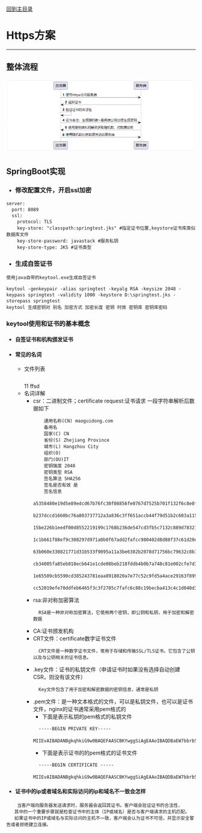 [回到主目录](/README.md)
# Https方案
---
## 整体流程
![https方案.png](https方案.png)
## SpringBoot实现
- ### 修改配置文件，开启ssl加密
```text
server:
  port: 8089
  ssl:
    protocol: TLS
    key-store: "classpath:springtest.jks" #指定证书位置,keystore证书库类似数据库文件
    key-store-password: javastack #服务私钥
    key-store-type: JKS #证书类型
```
- ### 生成自签证书
```text
使用java自带的keytool.exe生成自签证书
```
```text
keytool -genkeypair -alias springtest -keyalg RSA -keysize 2048 -keypass springtest -validity 1000 -keystore D:\springtest.jks -storepass springtest
keytool 生成密钥对 别名 加密方式 加密长度 密钥 时效 密钥库 密钥库密码
```

### keytool使用和证书的基本概念
- #### 自签证书和机构颁发证书

- #### 常见的名词
  - 文件列表
    <table>
      <tr>
      </tr>
    </table>
    11
    ffsd
  - 名词详解
    - csr：二进制文件；certificate request:证书请求 一段字符串解析后数据如下
      ```text
          通用名称(CN) maoguidong.com
          备用名
          国家(C) CN
          省份(S) Zhejiang Province
          城市(L) Hangzhou City
          组织(O)
          部门(OU)IT
          密钥强度 2048
          密钥类型 RSA
          签名算法 SHA256
          签名是否有效 是
          签名信息
           a5358480e19d5e89edcd67b76fc30f08856fe0767d7525b701f132f6c8e0f61a
           b237dccd1660bc76a803737712a3a836c3ff651accb44f79d51b2c603a115abe
           15be226b1eedf00d8552219199c1768b236de547cd3fb5c7132c889d78321856
           1c1b661f88ef9c308297d971a0b0f67add2fafcc980402d8d88f37c61d20d27f
           63b060e330821771d31b533f9095a11a3be6382b2078d71756bc79632c8b7559
           cb34005fa85eb018ecb641e1cde08beb218fddb4b0b7a748c81e002cfe7d3d73
           1e65509cb5590cd385243781eaa8918020a7e77c52c9fd5a4ace29163f899ae4
           cc52019efe70ddfeb6465f3c3f2785c7fafc6c88c19becba413c4c1d048d38ab
      ```
    - rsa:非对称加密算法
      ```text
        RSA是一种非对称加密算法，它使用两个密钥，即公钥和私钥，用于加密和解密数据
      ```
    - CA:证书颁发机构
    - CRT文件：certificate数字证书文件
      ```text
        CRT文件是一种数字证书文件，常用于存储和传输SSL/TLS证书。它包含了公钥以及与公钥相关的证书信息。
      ```
    - .key文件：证书的私钥文件（申请证书时如果没有选择自动创建CSR，则没有该文件）
      ```text
        Key文件包含了用于加密和解密数据的密钥信息，通常是私钥
      ```
    - .pem文件：是一种文本格式的文件，可以是私钥文件，也可以是证书文件，nginx的证书通常采用pem格式的
      - 下面是表示私钥的pem格式的私钥文件
      ```text
        -----BEGIN PRIVATE KEY-----
        MIIEvAIBADANBgkqhkiG9w0BAQEFAASCBKYwggSiAgEAAoIBAQDBaEW7bbrb5+Ah...
      ```
      - 下面是表示证书的的pem格式的证书文件
      ```text
        -----BEGIN CERTIFICATE -----
        MIIEvAIBADANBgkqhkiG9w0BAQEFAASCBKYwggSiAgEAAoIBAQDBaEW7bbrb5+Ah...
      ```
- #### 证书中的ip或者域名和实际访问的ip和域名不一致会怎样
```text
    当客户端向服务器发送请求时，服务器会返回其证书。客户端会验证证书的合法性，
   其中的一个重要步骤就是检查证书中的主体（IP或域名）是否与客户端请求的主机匹配。
   如果证书中的IP或域名与实际访问的主机不一致，客户端会认为证书不可信，并显示安全警告或者拒绝建立连接。
```